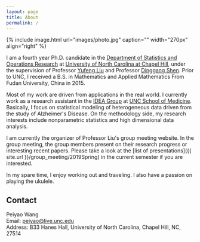 ```yaml
---
layout: page
title: About
permalink: /
---
```


{% include image.html url="images/photo.jpg" caption="" width="270px" align="right" %}

I am a fourth year Ph.D. candidate in the [Department of Statistics and Operations Research](http://stat-or.unc.edu/) at [University of North Carolina at Chapel Hill](http://unc.edu/), under the supervision of Professor [Yufeng Liu](http://www.unc.edu/~yfliu/) and Professor [Dinggang Shen](https://www.med.unc.edu/radiology/copy_of_faculty-overview/shen/). Prior to UNC, I received a B.S. in Mathematics and Applied Mathematics From Fudan University, China in 2015.

Most of my work are driven from applications in the real world. I currently work as a research assistant in the [IDEA Group](https://www.med.unc.edu/bric/ideagroup) at [UNC School of Medicine](http://www.med.unc.edu/). Basically, I focus on statistical modeling of heterogeneous data driven from the study of Alzheimer's Disease. On the methodology side, my research interests include nonparametric statistics and high dimensional data analysis. 

I am currently the organizer of Professor Liu's group meeting website. In the group meeting, the group members present on their research progress or interesting recent papers. Please take a look at the [list of presentations]({{ site.url }}/group_meeting/2019Spring) in the current semester if you are interested.

In my spare time, I enjoy working out and traveling. I also have a passion on playing the ukulele.

## Contact

Peiyao Wang <br />
Email: [peiyao@live.unc.edu]<br />
Address: B33 Hanes Hall, University of North Carolina, Chapel Hill, NC, 27514<br />

[peiyao@live.unc.edu]: mailto:peiyao@live.unc.edu
